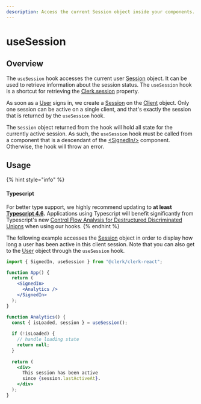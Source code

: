 ```yaml
---
description: Access the current Session object inside your components.
---
```


# useSession

## Overview

The `useSession` hook accesses the current user [Session](../clerkjs/session.md) object. It can be used to retrieve information about the session status. The `useSession` hook is a shortcut for retrieving the [Clerk.session](../clerkjs/clerk.md#attributes) property.

As soon as a [User](../clerkjs/user.md) signs in, we create a [Session](../clerkjs/session.md) on the [Client](../clerkjs/client.md) object. Only one session can be active on a single client, and that's exactly the session that is returned by the `useSession` hook.

The `Session` object returned from the hook will hold all state for the currently active session. As such, the `useSession` hook must be called from a component that is a descendant of the [\<SignedIn/>](../../components/signed-in.md) component. Otherwise, the hook will throw an error.

## Usage

{% hint style="info" %}
#### Typescript

For better type support, we highly recommend updating to **at least** [**Typescript 4.6**](https://devblogs.microsoft.com/typescript/announcing-typescript-4-6/)**.** Applications using Typescript will benefit significantly from Typescript's new [Control Flow Analysis for Destructured Discriminated Unions](https://devblogs.microsoft.com/typescript/announcing-typescript-4-6/#control-flow-analysis-for-destructured-discriminated-unions) when using our hooks.
{% endhint %}

The following example accesses the [Session](../clerkjs/session.md) object in order to display how long a user has been active in this client session. Note that you can also get to the [User](../clerkjs/user.md) object through the `useSession` hook.&#x20;

```jsx
import { SignedIn, useSession } from "@clerk/clerk-react";

function App() {
  return (
    <SignedIn>
      <Analytics />
    </SignedIn>
  );
}

function Analytics() {
  const { isLoaded, session } = useSession();
  
  if (!isLoaded) {
    // handle loading state
    return null;
  }
  
  return (
    <div> 
      This session has been active 
      since {session.lastActiveAt}.
    </div>
  );
}
```

